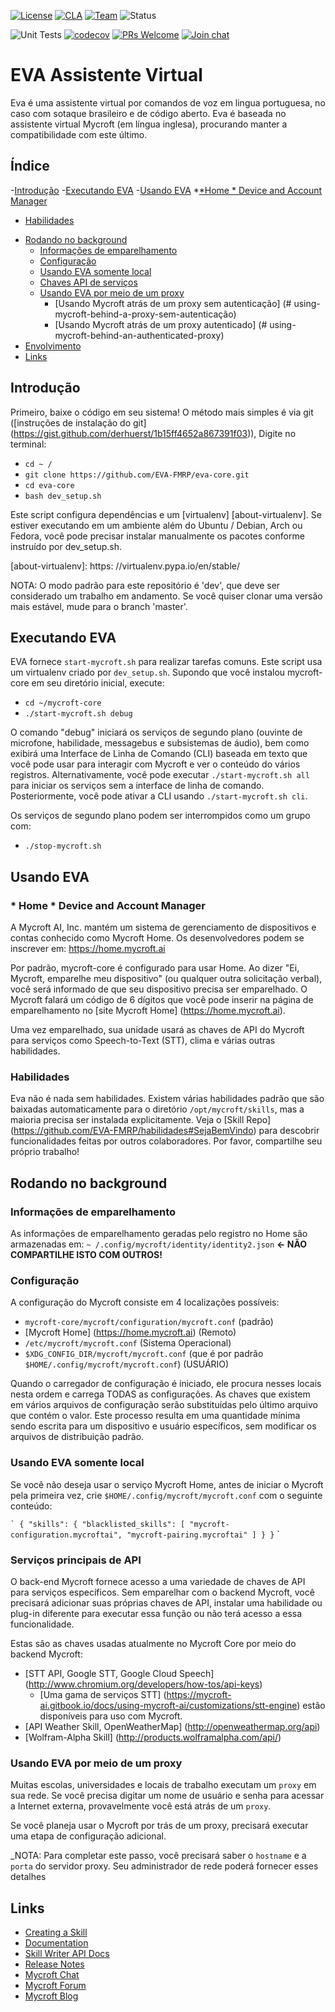 [![License](https://img.shields.io/badge/License-Apache%202.0-blue.svg)](LICENSE.md) 
[![CLA](https://img.shields.io/badge/CLA%3F-Required-blue.svg)](https://mycroft.ai/cla) 
[![Team](https://img.shields.io/badge/Team-Mycroft_Core-violetblue.svg)](https://github.com/MycroftAI/contributors/blob/master/team/Mycroft%20Core.md) 
![Status](https://img.shields.io/badge/-Production_ready-green.svg)

![Unit Tests](https://github.com/mycroftai/mycroft-core/workflows/Unit%20Tests/badge.svg)
[![codecov](https://codecov.io/gh/MycroftAI/mycroft-core/branch/dev/graph/badge.svg?token=zQzRlkXxAr)](https://codecov.io/gh/MycroftAI/mycroft-core)
[![PRs Welcome](https://img.shields.io/badge/PRs-welcome-brightgreen.svg)](http://makeapullrequest.com)
[![Join chat](https://img.shields.io/badge/Mattermost-join_chat-brightgreen.svg)](https://chat.mycroft.ai)

# EVA Assistente Virtual

Eva é uma assistente virtual por comandos de voz em lingua portuguesa, no caso com sotaque brasileiro
e de código aberto. Eva é baseada no assistente virtual Mycroft (em língua inglesa), procurando manter a compatibilidade com este último.  

## Índice

-[Introdução](#introdução)
-[Executando EVA](#executando-eva)
-[Usando EVA](#usando-eva)
   *[*Home * Device and Account Manager](#home-device-and-account-manager)
   * [Habilidades](#habilidades)
- [Rodando no background](#Rodando-no-background)
   * [Informações de emparelhamento](#informações-de-emparelhamento)
   * [Configuração](#Configuração)
   * [Usando EVA somente local](#Usando-EVA-somente-local)
   * [Chaves API de serviços](#api-key-services)
   * [Usando EVA por meio de um proxy](#[Usando-EVA-por-meio-de-um-proxy)
     + [Usando Mycroft atrás de um proxy sem autenticação] (# using-mycroft-behind-a-proxy-sem-autenticação)
     + [Usando Mycroft atrás de um proxy autenticado] (# using-mycroft-behind-an-authenticated-proxy)
- [Envolvimento](#envolvimento)
- [Links](#links)

## Introdução

Primeiro, baixe o código em seu sistema! O método mais simples é via git ([instruções de instalação do git] (https://gist.github.com/derhuerst/1b15ff4652a867391f03)), 
Digite no terminal:
- `cd ~ /`
- `git clone https://github.com/EVA-FMRP/eva-core.git`
- `cd eva-core`
- `bash dev_setup.sh`


Este script configura dependências e um [virtualenv] [about-virtualenv]. Se estiver executando em um ambiente além do Ubuntu / Debian, Arch ou Fedora, você pode precisar instalar manualmente os pacotes conforme instruído por dev_setup.sh.

[about-virtualenv]: https: //virtualenv.pypa.io/en/stable/

NOTA: O modo padrão para este repositório é 'dev', que deve ser considerado um trabalho em andamento. Se você quiser clonar uma versão mais estável, mude para o branch 'master'.

## Executando EVA

EVA fornece `start-mycroft.sh` para realizar tarefas comuns. Este script usa um virtualenv criado por `dev_setup.sh`. Supondo que você instalou mycroft-core em seu diretório inicial, execute:

- `cd ~/mycroft-core`
- `./start-mycroft.sh debug`

O comando "debug" iniciará os serviços de segundo plano (ouvinte de microfone, habilidade, messagebus e subsistemas de áudio), bem como exibirá uma Interface de Linha de Comando (CLI) baseada em texto que você pode usar para interagir com Mycroft e ver o conteúdo do vários registros. Alternativamente, você pode executar `./start-mycroft.sh all` para iniciar os serviços sem a interface de linha de comando. Posteriormente, você pode ativar a CLI usando `./start-mycroft.sh cli`.

Os serviços de segundo plano podem ser interrompidos como um grupo com:
- `./stop-mycroft.sh`

## Usando EVA

### * Home * Device and Account Manager
A Mycroft AI, Inc. mantém um sistema de gerenciamento de dispositivos e contas conhecido como Mycroft Home. Os desenvolvedores podem se inscrever em: https://home.mycroft.ai

Por padrão, mycroft-core é configurado para usar Home. Ao dizer "Ei, Mycroft, emparelhe meu dispositivo" (ou qualquer outra solicitação verbal), você será informado de que seu dispositivo precisa ser emparelhado. O Mycroft falará um código de 6 dígitos que você pode inserir na página de emparelhamento no [site Mycroft Home] (https://home.mycroft.ai).

Uma vez emparelhado, sua unidade usará as chaves de API do Mycroft para serviços como Speech-to-Text (STT), clima e várias outras habilidades.

### Habilidades

Eva não é nada sem habilidades. Existem várias habilidades padrão que são baixadas automaticamente para o diretório `/opt/mycroft/skills`, mas a maioria precisa ser instalada explicitamente. Veja o [Skill Repo] (https://github.com/EVA-FMRP/habilidades#SejaBemVindo) para descobrir funcionalidades feitas por outros colaboradores. Por favor, compartilhe seu próprio trabalho!

## Rodando no background

### Informações de emparelhamento
As informações de emparelhamento geradas pelo registro no Home são armazenadas em:
`~ /.config/mycroft/identity/identity2.json` <b> <- NÃO COMPARTILHE ISTO COM OUTROS! </b>

### Configuração
A configuração do Mycroft consiste em 4 localizações possíveis:
- `mycroft-core/mycroft/configuration/mycroft.conf` (padrão)
- [Mycroft Home] (https://home.mycroft.ai) (Remoto)
- `/etc/mycroft/mycroft.conf` (Sistema Operacional)
- `$XDG_CONFIG_DIR/mycroft/mycroft.conf` (que é por padrão` $HOME/.config/mycroft/mycroft.conf`) (USUÁRIO)

Quando o carregador de configuração é iniciado, ele procura nesses locais nesta ordem e carrega TODAS as configurações. As chaves que existem em vários arquivos de configuração serão substituídas pelo último arquivo que contém o valor. Este processo resulta em uma quantidade mínima sendo escrita para um dispositivo e usuário específicos, sem modificar os arquivos de distribuição padrão.

### Usando EVA somente local

Se você não deseja usar o serviço Mycroft Home, antes de iniciar o Mycroft pela primeira vez, crie `$HOME/.config/mycroft/mycroft.conf` com o seguinte conteúdo:

`` `
{
  "skills": {
    "blacklisted_skills": [
      "mycroft-configuration.mycroftai",
      "mycroft-pairing.mycroftai"
    ]
  }
}
`` `

### Serviços principais de API

O back-end Mycroft fornece acesso a uma variedade de chaves de API para serviços específicos. Sem emparelhar com o backend Mycroft, você precisará adicionar suas próprias chaves de API, instalar uma habilidade ou plug-in diferente para executar essa função ou não terá acesso a essa funcionalidade.

Estas são as chaves usadas atualmente no Mycroft Core por meio do backend Mycroft:

- [STT API, Google STT, Google Cloud Speech] (http://www.chromium.org/developers/how-tos/api-keys)
  - [Uma gama de serviços STT] (https://mycroft-ai.gitbook.io/docs/using-mycroft-ai/customizations/stt-engine) estão disponíveis para uso com Mycroft.
- [API Weather Skill, OpenWeatherMap] (http://openweathermap.org/api)
- [Wolfram-Alpha Skill] (http://products.wolframalpha.com/api/)


### Usando EVA por meio de um proxy

Muitas escolas, universidades e locais de trabalho executam um `proxy` em sua rede. Se você precisa digitar um nome de usuário e senha para acessar a Internet externa, provavelmente você está atrás de um `proxy`.

Se você planeja usar o Mycroft por trás de um proxy, precisará executar uma etapa de configuração adicional.

_NOTA: Para completar este passo, você precisará saber o `hostname` e a` porta` do servidor proxy. Seu administrador de rede poderá fornecer esses detalhes

 ## Links
* [Creating a Skill](https://mycroft-ai.gitbook.io/docs/skill-development/your-first-skill)
* [Documentation](https://docs.mycroft.ai)
* [Skill Writer API Docs](https://mycroft-core.readthedocs.io/en/master/)
* [Release Notes](https://github.com/MycroftAI/mycroft-core/releases)
* [Mycroft Chat](https://chat.mycroft.ai)
* [Mycroft Forum](https://community.mycroft.ai)
* [Mycroft Blog](https://mycroft.ai/blog)
